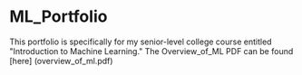 # ML_Portfolio
This portfolio is specifically for my senior-level college course entitled "Introduction to Machine Learning."
The Overview_of_ML PDF can be found [here] (overview_of_ml.pdf)
